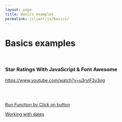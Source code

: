 ```yaml
---
layout: page
title: Basics examples
permalink: /client/js/basics/
---
```


# Basics examples

<br/>

### Star Ratings With JavaScript & Font Awesome

https://www.youtube.com/watch?v=u3rylF3y3og

<br/>
<br/>

<a href="/client/js/run-function-by-click-on-button/">Run Function by Click on button</a>

<a href="/client/js/dates/">Working with dates</a>
